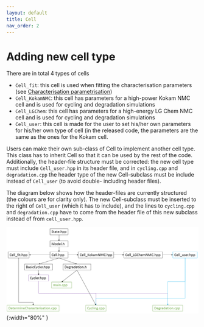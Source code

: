```yaml
---
layout: default
title: Cell
nav_order: 2
---
```


# Adding new cell type

There are in total 4 types of cells

- `Cell_fit`: this cell is used when fitting the characterisation parameters (see [Characterisation parametrisation](../3_using/5_character_parametrisation.html))
- `Cell_KokamNMC`: this cell has parameters for a high-power Kokam NMC cell and is used for cycling and degradation simulations
- `Cell_LGChem`: this cell has parameters for a high-energy LG Chem NMC cell and is used for cycling and degradation simulations
- `Cell_user`: this cell is made for the user to set his/her own parameters for his/her own type of cell (in the released code, the parameters are the same as the ones for the Kokam cell.

Users can make their own sub-class of Cell to implement another cell type. This class has to inherit Cell so that it can be used by the rest of the code. Additionally, the header-file structure must be corrected: the new cell type must include `Cell_user.hpp` in its header file, and in `cycling.cpp` and `degradation.cpp` the header type of the new Cell-subclass must be include instead of `Cell_user` (to avoid double- including header files).

The diagram below shows how the header-files are currently structured (the colours are for clarity only). The new Cell-subclass must be inserted to the right of `Cell_user` (which it has to include), and the lines to `cycling.cpp` and `degradation.cpp` have to come from the header file of this new subclass instead of from `cell_user.hpp`.

![](img/dependancy.png){:width="80%" }
